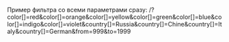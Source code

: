 Пример фильтра со всеми параметрами сразу: 
/?color[]=red&color[]=orange&color[]=yellow&color[]=green&color[]=blue&color[]=indigo&color[]=violet&country[]=Russia&country[]=Chine&country[]=Italy&country[]=German&from=999&to=1999

